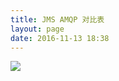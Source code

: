 ```yaml
---
title: JMS AMQP 对比表
layout: page
date: 2016-11-13 18:38
---
```


![](http://wiki.smallcpp.com/static/images/JMSAMQP对比表/jmsamqp.png)
